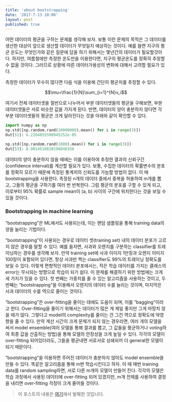 ```yaml
---
title: 'about bootstrapping'
date: '2017-7-13 10:00'
layout: post
published: true
---
```


어떤 데이터의 평균을 구하는 문제를 생각해 보자. 보통 이런 문제의 목적은 그 데이터를 생산한 대상이 앞으로 생산할 데이터가 무엇일지 예상하는 것이다. 예를 들면 지구의 평균 온도는 무엇인가와 같은 질문에 답을 하기 위해서는 몇년간의 데이터가 필요할것이다. 하지만, 여름철에만 측정한 온도만을 이용한다면, 지구의 평균온도를 정확히 추정할 수 없을 것이다. 그러므로 상황에 따른 데이터가용성의 변화에 대해서 고려할 필요가 있다.

측정한 데이터가 무수히 많다면 다음 식을 이용해 간단히 평균치를 추정할 수 있다.

$$\mu=\frac{1}{N}\sum_{i=1}^{N}v_i$$

여기서 전체 데이터셋을 절반으로 나누어서 부분 데이터셋들의 평균을 구해보면, 부분 데이터셋들은 서로 비슷한 값을 가지게 된다. 반면, 데이터의 양이 충분하지 않다면 각 부분 데이터셋들의 평균은 크게 달라진다는 것을 아래와 같이 확인할 수 있다.

```python
import numpy as np
np.std([np.random.rand(10000000).mean() for i in range(3)])
Out[51]: 6.2204855598945252e-05

np.std([np.random.rand(1000).mean() for i in range(3)])
Out[53]: 0.0014510638198848356
```

데이터의 양이 충분하지 않을 때에는 이를 이용하여 추정한 결과의 신뢰구간(confidence interval)를 계산할 필요가 있다. 보통, 수집한 데이터의 확률변수의 분포를 정확히 모르기 때문에 측정된 통계치의 신뢰도를 가늠할 방법이 없다. 이 때 bootstrapping을 사용한다. 측정된 n개의 데이터 중에서 중복을 허용하여 m개를 뽑고, 그들의 평균을 구하기를 여러 번 반복한다. 그럼 평균의 분포를 구할 수 있게 되고, 이로부터 95% 확률로 sample mean이 (a, b) 사이의 구간에 위치한다는 것을 보일 수 있을 것이다.

### Bootstrapping in machine learning

“bootstrapping”은 ML에서도 사용되는데, 이는 랜덤 샘플링을 통해 training data의 양을 늘리는 기법이다.

“bootstrapping”이 사용되는 경우로 데이터 셋(training set) 내의 데이터 분포가 고르지 않은 경우를 말할 수 있다. 예를 들자면, 사과와 오렌지를 구분하는 classifier를 트레이닝하는 경우를 생각해 보자. 만약 training set에 사과 이미지 1만장과 오렌지 이미지 100장이 포함되어 있다면, 항상 사과만 찍는 classifier도 99%의 트레이닝 정확도를 보일 수 있다. 이렇게 편향적인 데이터 분포에서는, 적은 학습 데이터를 가지는 클래스의 error는 무시되는 방향으로 학습이 되기 쉽다. 이 문제를 해결하기 위한 방법에는 크게 세 가지가 있을 수 있다. 첫 번째는 가중치를 줄 수 있는 알고리즘을 사용하는 것이고, 두 번째는 “bootstrapping”을 이용해서 오렌지의 데이터 수를 늘리는 것이며, 마지막은 사과 데이터의 수를 역으로 줄이는 것이다.

“bootstrapping”은 over-fitting을 줄이는 데에도 도움이 되며, 이를 “bagging”이라고 한다. Over-fitting을 줄이기 위해서는 데이터가 많은 게 제일 좋지만 그게 마땅치 않을 때가 많다. 그렇다고 model의 complexity를 줄이는 건 그건 역으로 정확도에 악영향을 줄 수 있다. 만약 계산 시간이 크게 문제가 되지 않는 경우라면, 여러 개의 모델을 써서 model ensemble(여러 모델을 통해 결과를 뽑고, 그 값들을 평균하거나 voting하여 최종 값을 산출하는 방법)을 통해 모델의 안정성을 크게 높일 수 있다. 각각의 모델이 over-fitting 되어있더라도, 그들을 평균내면 서로서로 상쇄되어 더 general한 모델이 되기 때문이다.

“bootstrapping”을 이용하면 주어진 데이터가 충분하지 않아도 model ensemble을 만들 수 있다. 똑같은 알고리즘을 통해 m번 학습시킨다고 하자. 이 때 매번 training data를 random sampling하면, 서로 다른 m개의 모델이 만들어 진다. 각각의 모델은 학습 과정에서 사용된 데이터에 over-fitting 되어 있겠지만, m개 전체를 사용하여 결정을 내리면 over-fitting 걱정이 크게 줄어들 것이다.

> 이 포스트의 내용은 [여기](https://learningcarrot.wordpress.com/2015/11/12/%EB%B6%80%ED%8A%B8%EC%8A%A4%ED%8A%B8%EB%9E%A9%EC%97%90-%EB%8C%80%ED%95%98%EC%97%AC-bootstrapping)에서 발췌한 것입니다. 
